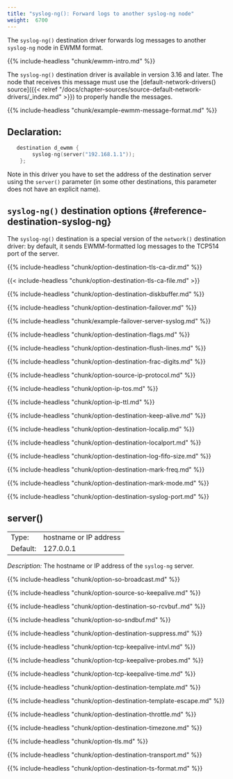 ```yaml
---
title: "syslog-ng(): Forward logs to another syslog-ng node"
weight:  6700
---
```

<!-- DISCLAIMER: This file is based on the syslog-ng Open Source Edition documentation https://github.com/balabit/syslog-ng-ose-guides/commit/2f4a52ee61d1ea9ad27cb4f3168b95408fddfdf2 and is used under the terms of The syslog-ng Open Source Edition Documentation License. The file has been modified by Axoflow. -->

The `syslog-ng()` destination driver forwards log messages to another `syslog-ng` node in EWMM format.

{{% include-headless "chunk/ewmm-intro.md" %}}

The `syslog-ng()` destination driver is available in version 3.16 and later. The node that receives this message must use the [default-network-drivers() source]({{< relref "/docs/chapter-sources/source-default-network-drivers/_index.md" >}}) to properly handle the messages.

{{% include-headless "chunk/example-ewmm-message-format.md" %}}


## Declaration:

```c
   destination d_ewmm {
        syslog-ng(server("192.168.1.1"));
    };
```

Note in this driver you have to set the address of the destination server using the `server()` parameter (in some other destinations, this parameter does not have an explicit name).

## `syslog-ng()` destination options {#reference-destination-syslog-ng}

The `syslog-ng()` destination is a special version of the `network()` destination driver: by default, it sends EWMM-formatted log messages to the TCP514 port of the server.

{{% include-headless "chunk/option-destination-tls-ca-dir.md" %}}

{{< include-headless "chunk/option-destination-tls-ca-file.md" >}}

{{% include-headless "chunk/option-destination-diskbuffer.md" %}}

{{% include-headless "chunk/option-destination-failover.md" %}}

{{% include-headless "chunk/example-failover-server-syslog.md" %}}

{{% include-headless "chunk/option-destination-flags.md" %}}

{{% include-headless "chunk/option-destination-flush-lines.md" %}}

{{% include-headless "chunk/option-destination-frac-digits.md" %}}

{{% include-headless "chunk/option-source-ip-protocol.md" %}}

{{% include-headless "chunk/option-ip-tos.md" %}}

{{% include-headless "chunk/option-ip-ttl.md" %}}

{{% include-headless "chunk/option-destination-keep-alive.md" %}}

{{% include-headless "chunk/option-destination-localip.md" %}}

{{% include-headless "chunk/option-destination-localport.md" %}}

{{% include-headless "chunk/option-destination-log-fifo-size.md" %}}

{{% include-headless "chunk/option-destination-mark-freq.md" %}}

{{% include-headless "chunk/option-destination-mark-mode.md" %}}

{{% include-headless "chunk/option-destination-syslog-port.md" %}}



## server()

|          |                        |
| -------- | ---------------------- |
| Type:    | hostname or IP address |
| Default: | 127.0.0.1              |

*Description:* The hostname or IP address of the `syslog-ng` server.


{{% include-headless "chunk/option-so-broadcast.md" %}}

{{% include-headless "chunk/option-source-so-keepalive.md" %}}

{{% include-headless "chunk/option-destination-so-rcvbuf..md" %}}

{{% include-headless "chunk/option-so-sndbuf.md" %}}

{{% include-headless "chunk/option-destination-suppress.md" %}}

{{% include-headless "chunk/option-tcp-keepalive-intvl.md" %}}

{{% include-headless "chunk/option-tcp-keepalive-probes.md" %}}

{{% include-headless "chunk/option-tcp-keepalive-time.md" %}}

{{% include-headless "chunk/option-destination-template.md" %}}

{{% include-headless "chunk/option-destination-template-escape.md" %}}

{{% include-headless "chunk/option-destination-throttle.md" %}}

{{% include-headless "chunk/option-destination-timezone.md" %}}

{{% include-headless "chunk/option-tls.md" %}}

{{% include-headless "chunk/option-destination-transport.md" %}}

{{% include-headless "chunk/option-destination-ts-format.md" %}}
